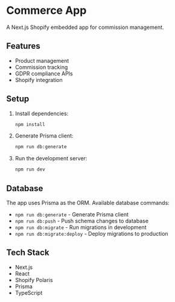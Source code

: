 # Commerce App

A Next.js Shopify embedded app for commission management.

## Features

- Product management
- Commission tracking
- GDPR compliance APIs
- Shopify integration

## Setup

1. Install dependencies:
   ```bash
   npm install
   ```

2. Generate Prisma client:
   ```bash
   npm run db:generate
   ```

3. Run the development server:
   ```bash
   npm run dev
   ```

## Database

The app uses Prisma as the ORM. Available database commands:

- `npm run db:generate` - Generate Prisma client
- `npm run db:push` - Push schema changes to database
- `npm run db:migrate` - Run migrations in development
- `npm run db:migrate:deploy` - Deploy migrations to production

## Tech Stack

- Next.js
- React
- Shopify Polaris
- Prisma
- TypeScript